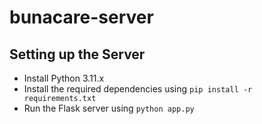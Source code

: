 # bunacare-server

## Setting up the Server

- Install Python 3.11.x
- Install the required dependencies using `pip install -r requirements.txt`
- Run the Flask server using `python app.py`
